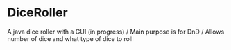 # DiceRoller
A java dice roller with a GUI (in progress)
/
Main purpose is for DnD
/
Allows number of dice and what type of dice to roll

